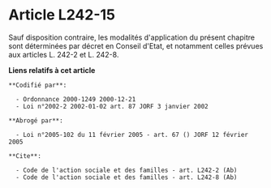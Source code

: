 # Article L242-15

Sauf disposition contraire, les modalités d'application du présent chapitre sont déterminées par décret en Conseil d'Etat, et
notamment celles prévues aux articles L. 242-2 et L. 242-8.

**Liens relatifs à cet article**

	**Codifié par**:

	  - Ordonnance 2000-1249 2000-12-21
	  - Loi n°2002-2 2002-01-02 art. 87 JORF 3 janvier 2002

	**Abrogé par**:

	  - Loi n°2005-102 du 11 février 2005 - art. 67 () JORF 12 février 2005

	**Cite**:

	  - Code de l'action sociale et des familles - art. L242-2 (Ab)
	  - Code de l'action sociale et des familles - art. L242-8 (Ab)
